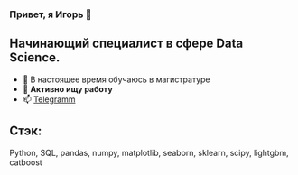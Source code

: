 ### Привет, я Игорь 👋

<!--
**79nin/79nin** is a ✨ _special_ ✨ repository because its `README.md` (this file) appears on your GitHub profile.

Here are some ideas to get you started:

- 🔭 I’m currently working on ...
- 🌱 I’m currently learning ...
- 👯 I’m looking to collaborate on ...
- 🤔 I’m looking for help with ...
- 💬 Ask me about ...
- 📫 How to reach me: ...
- 😄 Pronouns: ...
- ⚡ Fun fact: ...
-->
## Начинающий специалист в сфере Data Science.
- 🌱 В настоящее время обучаюсь в магистратуре
- 🔭 **Активно ищу работу**
- 📫 [Telegramm](https://t.me/Prili4nbli_79nin)

## Стэк:
Python, SQL, pandas, numpy, matplotlib, seaborn, sklearn, scipy, lightgbm, catboost
  

